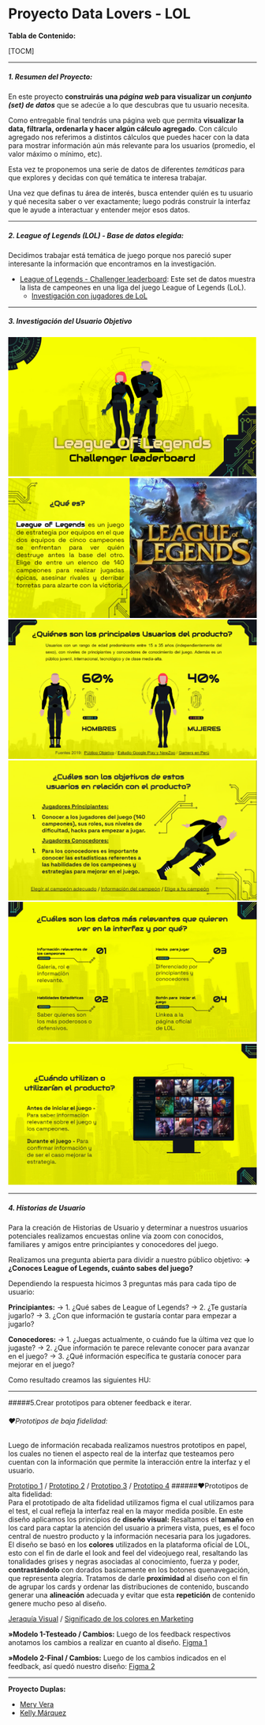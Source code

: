 # Proyecto Data Lovers - LOL

**Tabla de Contenido:**

[TOCM]

------------


##### 1. Resumen del Proyecto:
En este proyecto **construirás una _página web_ para visualizar un
_conjunto (set) de datos_** que se adecúe a lo que descubras que tu usuario necesita.

Como entregable final tendrás una página web que permita **visualizar la data, filtrarla, ordenarla y hacer algún cálculo agregado**. Con cálculo agregado nos referimos a distintos cálculos que puedes hacer con la data para mostrar información aún más relevante para los usuarios (promedio, el valor máximo o mínimo, etc).

Esta vez te proponemos una serie de datos de diferentes _temáticas_ para que explores y decidas con qué temática te interesa trabajar.

Una vez que definas tu área de interés, busca entender quién es tu usuario
y qué necesita saber o ver exactamente; luego podrás construir la interfaz que le ayude a interactuar y entender mejor esos datos.

------------
##### 2. League of Legends (LOL) - Base de datos elegida:
Decidimos trabajar está temática de juego porque nos pareció super interesante la información que encontramos en la investigación.
* [League of Legends - Challenger leaderboard](src/data/lol/lol.json):
  Este set de datos muestra la lista de campeones en una liga del
  juego League of Legends (LoL).
  - [Investigación con jugadores de LoL](src/data/lol/README.md)

------------
##### 3. Investigación del Usuario Objetivo
![](https://github.com/kelmita22/LIM014-data-lovers/blob/main/src/img/po1.png)
![](https://github.com/kelmita22/LIM014-data-lovers/blob/main/src/img/PO2.png)
![](https://github.com/kelmita22/LIM014-data-lovers/blob/main/src/img/PO3.png)
![](https://github.com/kelmita22/LIM014-data-lovers/blob/main/src/img/po6.png)
![](https://github.com/kelmita22/LIM014-data-lovers/blob/main/src/img/po7.png)
![](https://github.com/kelmita22/LIM014-data-lovers/blob/main/src/img/po9.png)

------------
##### 4. Historias de Usuario
Para la creación de Historias de Usuario y determinar a nuestros usuarios potenciales realizamos encuestas online vía zoom con conocidos, familiares y amigos entre principiantes y conocedores del juego.

Realizamos una pregunta abierta para dividir a nuestro público objetivo:
**&rarr; ¿Conoces League of Legends, cuánto sabes del juego?**

Dependiendo la respuesta hicimos 3 preguntas más para cada tipo de usuario:

**Principiantes:**
&rarr; 1. ¿Qué sabes de League of Legends?
&rarr; 2. ¿Te gustaría jugarlo?
&rarr; 3. ¿Con que información te gustaría contar para empezar a jugarlo?

**Conocedores:**
&rarr; 1. ¿Juegas actualmente, o cuándo fue la última vez que lo jugaste?
&rarr; 2. ¿Que información te parece relevante conocer para avanzar en el juego?
&rarr; 3. ¿Qué información específica te gustaría conocer para mejorar en el juego?

Como resultado creamos las siguientes HU:



------------
#####5.Crear prototipos para obtener feedback e iterar.
###### &hearts;Prototipos de baja fidelidad:
Luego de información recabada realizamos nuestros prototipos en papel, los cuales no tienen el aspecto real de la interfaz que testeamos pero cuentan con la información que permite la interacción entre la interfaz y el usuario.

[Prototipo 1](http://https://github.com/kelmita22/LIM014-data-lovers/blob/main/src/img/prototipo1.png "Prototipo 1") / [Prototipo 2](http://https://github.com/kelmita22/LIM014-data-lovers/blob/main/src/img/Prototipo2.jpg "Prototipo 2") / [Prototipo 3](http:/https://github.com/kelmita22/LIM014-data-lovers/blob/main/src/img/Prototipo%202.1.jpg/ "Prototipo 3") / [Prototipo 4](http://https://github.com/kelmita22/LIM014-data-lovers/blob/main/src/img/Prototipo%202.2.jpg "Prototipo 4")
######&hearts;Prototipos de alta fidelidad:  
Para el prototipado de alta fidelidad utilizamos figma el cual utilizamos para el test, el cual refleja la interfaz real en la mayor medida posible. 
En este diseño aplicamos los principios de **diseño visual:**
Resaltamos el **tamaño** en los card para captar la atención del usuario a primera vista, pues, es el foco central de nuestro producto y la información necesaria para los jugadores.
El diseño se basó en los **colores** utilizados en la plataforma oficial de LOL, esto con el fin de darle el look and feel del videojuego real, resaltando las tonalidades grises y negras asociadas al conocimiento, fuerza y poder, **contrastándolo** con dorados basicamente en los botones quenavegación, que representa alegría. Tratamos de darle **proximidad** al diseño con el fin de agrupar los cards y ordenar las distribuciones de contenido, buscando generar una **alineación** adecuada y evitar que esta **repetición** de contenido genere mucho peso al diseño.

[Jeraquía Visual](http://https://blog.aulaformativa.com/fundamentos-del-diseno-como-crear-jerarquia-visual/ "Jeraquía Visual") / [Significado de los colores en Marketing](http://https://blog.aulaformativa.com/fundamentos-del-diseno-como-crear-jerarquia-visual/ "Significado de los colores en Marketing")

**&raquo;Modelo 1-Testeado / Cambios:**
Luego de los feedback respectivos anotamos los cambios a realizar en cuanto al diseño.
[Figma 1](http://https://www.figma.com/proto/LGfFj76Uzyb6LRqmhSncEK/Untitled?node-id=0%3A3&scaling=scale-down "Figma 1")

**&raquo;Modelo 2-Final / Cambios:**
Luego de los cambios indicados en el feedback, así quedó nuestro diseño:
[Figma 2](hhttps://www.figma.com/proto/egNsFr51yxKeatjB5HQki0/Untitled?node-id=0%3A3&scaling=scale-downttp:// "Figma 2")

------------

**Proyecto Duplas:**
- [Mery Vera](https://github.com/meryvera "Mery Vera")
- [Kelly Márquez](https://github.com/kelmita22 "Kelly Márquez")